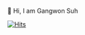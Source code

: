👋  Hi, I am Gangwon Suh

[![Hits](https://hits.seeyoufarm.com/api/count/incr/badge.svg?url=https%3A%2F%2Fgithub.com%2Fgswon%2Fgswon&count_bg=%233EE7B1&title_bg=%23000000&icon=pinboard.svg&icon_color=%23FFFFFF&title=Github&edge_flat=false)](https://hits.seeyoufarm.com)
